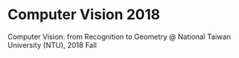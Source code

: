 # Computer Vision 2018
Computer Vision: from Recognition to Geometry @ National Taiwan University (NTU), 2018 Fall
